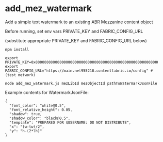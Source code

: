 # add_mez_watermark

Add a simple text watermark to an existing ABR Mezzanine content object

Before running, set env vars PRIVATE_KEY and FABRIC_CONFIG_URL

(substitute appropriate PRIVATE_KEY and FABRIC_CONFIG_URL below)
```
npm install

export PRIVATE_KEY=0x0000000000000000000000000000000000000000000000000000000000000000
export FABRIC_CONFIG_URL="https://main.net955210.contentfabric.io/config" # (test network)

node add_mez_watermark.js mezLibId mezObjectId pathToWatermarkJsonFile
```

Example contents for WatermarkJsonFile:

```
{
  "font_color": "white@0.5",
  "font_relative_height": 0.05,
  "shadow": true,
  "shadow_color": "black@0.5",
  "template": "PREPARED FOR $USERNAME: DO NOT DISTRIBUTE",
  "x": "(w-tw)/2",
  "y": "h-(2*lh)"
}
```
